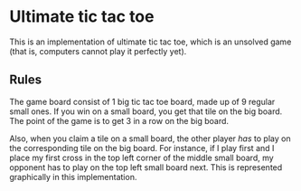 # Ultimate tic tac toe

This is an implementation of ultimate tic tac toe, which is an unsolved game (that is, computers cannot play it perfectly yet).

## Rules

The game board consist of 1 big tic tac toe board, made up of 9 regular small ones. If you win on a small board, you get that tile on the big board. The point of the game is to get 3 in a row on the big board.

Also, when you claim a tile on a small board, the other player *has* to play on the corresponding tile on the big board. For instance, if I play first and I place my first cross in the top left corner of the middle small board, my opponent has to play on the top left small board next. This is represented graphically in this implementation.

